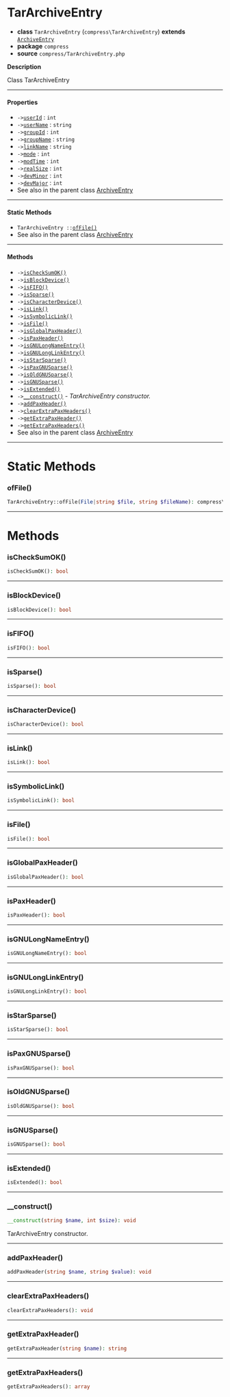 # TarArchiveEntry

- **class** `TarArchiveEntry` (`compress\TarArchiveEntry`) **extends** [`ArchiveEntry`](https://github.com/jphp-compiler/jphp/blob/master/exts/jphp-compress-ext/api-docs/classes/compress/ArchiveEntry.md)
- **package** `compress`
- **source** `compress/TarArchiveEntry.php`

**Description**

Class TarArchiveEntry

---

#### Properties

- `->`[`userId`](#prop-userid) : `int`
- `->`[`userName`](#prop-username) : `string`
- `->`[`groupId`](#prop-groupid) : `int`
- `->`[`groupName`](#prop-groupname) : `string`
- `->`[`linkName`](#prop-linkname) : `string`
- `->`[`mode`](#prop-mode) : `int`
- `->`[`modTime`](#prop-modtime) : `int`
- `->`[`realSize`](#prop-realsize) : `int`
- `->`[`devMinor`](#prop-devminor) : `int`
- `->`[`devMajor`](#prop-devmajor) : `int`
- See also in the parent class [ArchiveEntry](https://github.com/jphp-compiler/jphp/blob/master/exts/jphp-compress-ext/api-docs/classes/compress/ArchiveEntry.md)

---

#### Static Methods

- `TarArchiveEntry ::`[`ofFile()`](#method-offile)
- See also in the parent class [ArchiveEntry](https://github.com/jphp-compiler/jphp/blob/master/exts/jphp-compress-ext/api-docs/classes/compress/ArchiveEntry.md)

---

#### Methods

- `->`[`isCheckSumOK()`](#method-ischecksumok)
- `->`[`isBlockDevice()`](#method-isblockdevice)
- `->`[`isFIFO()`](#method-isfifo)
- `->`[`isSparse()`](#method-issparse)
- `->`[`isCharacterDevice()`](#method-ischaracterdevice)
- `->`[`isLink()`](#method-islink)
- `->`[`isSymbolicLink()`](#method-issymboliclink)
- `->`[`isFile()`](#method-isfile)
- `->`[`isGlobalPaxHeader()`](#method-isglobalpaxheader)
- `->`[`isPaxHeader()`](#method-ispaxheader)
- `->`[`isGNULongNameEntry()`](#method-isgnulongnameentry)
- `->`[`isGNULongLinkEntry()`](#method-isgnulonglinkentry)
- `->`[`isStarSparse()`](#method-isstarsparse)
- `->`[`isPaxGNUSparse()`](#method-ispaxgnusparse)
- `->`[`isOldGNUSparse()`](#method-isoldgnusparse)
- `->`[`isGNUSparse()`](#method-isgnusparse)
- `->`[`isExtended()`](#method-isextended)
- `->`[`__construct()`](#method-__construct) - _TarArchiveEntry constructor._
- `->`[`addPaxHeader()`](#method-addpaxheader)
- `->`[`clearExtraPaxHeaders()`](#method-clearextrapaxheaders)
- `->`[`getExtraPaxHeader()`](#method-getextrapaxheader)
- `->`[`getExtraPaxHeaders()`](#method-getextrapaxheaders)
- See also in the parent class [ArchiveEntry](https://github.com/jphp-compiler/jphp/blob/master/exts/jphp-compress-ext/api-docs/classes/compress/ArchiveEntry.md)

---
# Static Methods

<a name="method-offile"></a>

### ofFile()
```php
TarArchiveEntry::ofFile(File|string $file, string $fileName): compress\TarArchiveEntry
```

---
# Methods

<a name="method-ischecksumok"></a>

### isCheckSumOK()
```php
isCheckSumOK(): bool
```

---

<a name="method-isblockdevice"></a>

### isBlockDevice()
```php
isBlockDevice(): bool
```

---

<a name="method-isfifo"></a>

### isFIFO()
```php
isFIFO(): bool
```

---

<a name="method-issparse"></a>

### isSparse()
```php
isSparse(): bool
```

---

<a name="method-ischaracterdevice"></a>

### isCharacterDevice()
```php
isCharacterDevice(): bool
```

---

<a name="method-islink"></a>

### isLink()
```php
isLink(): bool
```

---

<a name="method-issymboliclink"></a>

### isSymbolicLink()
```php
isSymbolicLink(): bool
```

---

<a name="method-isfile"></a>

### isFile()
```php
isFile(): bool
```

---

<a name="method-isglobalpaxheader"></a>

### isGlobalPaxHeader()
```php
isGlobalPaxHeader(): bool
```

---

<a name="method-ispaxheader"></a>

### isPaxHeader()
```php
isPaxHeader(): bool
```

---

<a name="method-isgnulongnameentry"></a>

### isGNULongNameEntry()
```php
isGNULongNameEntry(): bool
```

---

<a name="method-isgnulonglinkentry"></a>

### isGNULongLinkEntry()
```php
isGNULongLinkEntry(): bool
```

---

<a name="method-isstarsparse"></a>

### isStarSparse()
```php
isStarSparse(): bool
```

---

<a name="method-ispaxgnusparse"></a>

### isPaxGNUSparse()
```php
isPaxGNUSparse(): bool
```

---

<a name="method-isoldgnusparse"></a>

### isOldGNUSparse()
```php
isOldGNUSparse(): bool
```

---

<a name="method-isgnusparse"></a>

### isGNUSparse()
```php
isGNUSparse(): bool
```

---

<a name="method-isextended"></a>

### isExtended()
```php
isExtended(): bool
```

---

<a name="method-__construct"></a>

### __construct()
```php
__construct(string $name, int $size): void
```
TarArchiveEntry constructor.

---

<a name="method-addpaxheader"></a>

### addPaxHeader()
```php
addPaxHeader(string $name, string $value): void
```

---

<a name="method-clearextrapaxheaders"></a>

### clearExtraPaxHeaders()
```php
clearExtraPaxHeaders(): void
```

---

<a name="method-getextrapaxheader"></a>

### getExtraPaxHeader()
```php
getExtraPaxHeader(string $name): string
```

---

<a name="method-getextrapaxheaders"></a>

### getExtraPaxHeaders()
```php
getExtraPaxHeaders(): array
```